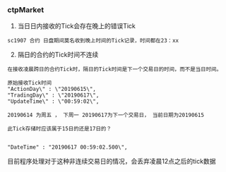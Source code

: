 
### ctpMarket 

1. 当日日内接收的Tick会存在晚上的错误Tick
```
sc1907 合约 日盘期间莫名收到晚上时间的Tick记录，时间都在23：xx
```

2. 隔日的合约的Tick时间不连续

```
在接收凌晨跨日的合约Tick时，隔日的Tick时间是下一个交易日的时间，而不是当日时间。

原始接收Tick时间
"ActionDay\" : \"20190615\", 
"TradingDay\" : \"20190617\", 
"UpdateTime\" : \"00:59:02\",

20190614 为周五 ， 下周一 20190617为下一个交易日， 当前日期为20190615 

此Tick存储时应该属于15日的还是17日的？


"DateTime" : "20190617 00:59:02.500\", 
```
目前程序处理对于这种非连续交易日的情况，会丢弃凌晨12点之后的tick数据
